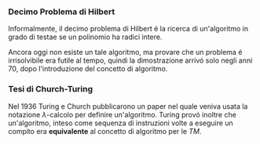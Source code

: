 ### Decimo Problema di Hilbert
Informalmente, il decimo problema di Hilbert é la ricerca di un'algoritmo in grado di testae se un polinomio ha radici intere.

Ancora oggi non esiste un tale algoritmo, ma provare che un problema é irrisolvibile era futile al tempo, quindi la dimostrazione arrivó solo negli anni 70, dopo l'introduzione del concetto di algoritmo.

### Tesi di Church-Turing
Nel 1936 Turing e Church pubblicarono un paper nel quale veniva usata la notazione $\lambda$-calcolo per definire un'algoritmo. Turing provó inoltre che un'algoritmo, inteso come sequenza di instruzioni volte a eseguire un compito era **equivalente** al concetto di algoritmo per le *TM*. 